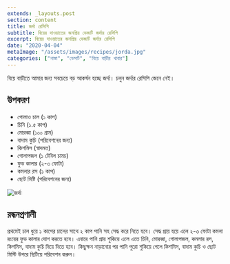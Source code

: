 ```yaml
---
extends: _layouts.post
section: content
title: জর্দা রেসিপি
subtitle: বিয়ের দাওয়াতের জনপ্রিয় ডেজার্ট জর্দার রেসিপি
excerpt: বিয়ের দাওয়াতের জনপ্রিয় ডেজার্ট জর্দার রেসিপি
date: "2020-04-04"
metaImage: "/assets/images/recipes/jorda.jpg"
categories: ["নাস্তা", "ডেসার্ট", "বিয়ে বাড়ীর খাবার"]
---
```


বিয়ে বাড়ীতে আমার জন্য সবচেয়ে বড় আকর্ষন হচ্ছে জর্দা। চলুন জর্দার রেসিপি জেনে নেই।

## উপকরণ

- পোলাও চাল (১ কাপ)
- চিনি (১.৫ কাপ)
- মোরব্বা (১০০ গ্রাম)
- বাদাম কুচি (পরিবেশনের জন্য)
- কিশমিস (স্বাদমত)
- গোলাপজল (১ টেবিল চামচ)
- ফুড কালার (২-৩ ফোটা)
- কমলার রস (১ কাপ)
- ছোট মিষ্টি (পরিবেশনের জন্য)

![জর্দা](/assets/images/recipes/jorda.jpg)

## রন্ধনপ্রণালী

প্রথমেই চাল ধুয়ে ১ কাপের চালের সাথে ২ কাপ পানি সহ সেদ্ধ করে নিতে হবে। সেদ্ধ প্রায় হয়ে এলে ২-৩ ফোটা
কমলা রংয়ের ফুড কালার যোগ করতে হবে। এবারে পানি প্রায় শুকিয়ে এলে এতে চিনি, মোরব্বা, গোলাপজল, কমলার
রস, কিশমিস, বাদাম কুচি দিয়ে দিতে হবে। কিছুক্ষন নাড়ানোর পর পানি পুরো শুকিয়ে গেলে কিশমিস, বাদাম কুচি ও
ছোট মিস্টি উপরে ছিটিয়ে পরিবেশন করুন।
